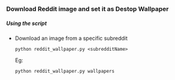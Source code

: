 ### Download Reddit image and set it as Destop Wallpaper

##### Using the script

- Download an image from a specific subreddit
  ```
  python reddit_wallpaper.py <subredditName>
  ```
  Eg:
  ```
  python reddit_wallpaper.py wallpapers
  ```
